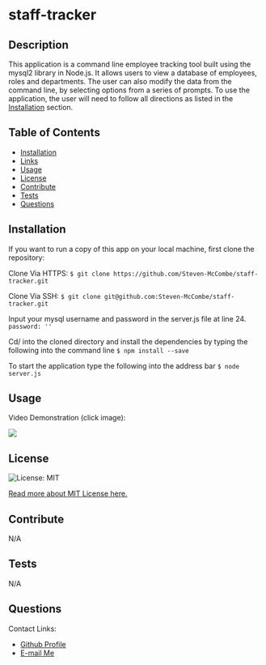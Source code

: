 # staff-tracker
## Description
This application is a command line employee tracking tool built using the mysql2 library in Node.js. It allows users to view a database of employees, roles and departments. The user can also modify the data from the command line, by selecting options from a series of prompts. To use the application, the user will need to follow all directions as listed in the [Installation](#installation) section. 

## Table of Contents
* [Installation](#installation)
* [Links](#Links)
* [Usage](#usage)
* [License](#license)
* [Contribute](#contribute)
* [Tests](#tests)
* [Questions](#questions)

## Installation
If you want to run a copy of this app on your local machine, first clone the repository:

Clone Via HTTPS:
```$ git clone https://github.com/Steven-McCombe/staff-tracker.git```

Clone Via SSH:
```$ git clone git@github.com:Steven-McCombe/staff-tracker.git```

Input your mysql username and password in the server.js file at line 24.
``` password: ''```

Cd/ into the cloned directory and install the dependencies by typing the following into the command line
```$ npm install --save```

To start the application type the following into the address bar
```$ node server.js```

## Usage
Video Demonstration (click image):

[<img src="./assets/images/Application_Screenshot.png">](https://drive.google.com/file/d/1zgWW3dTMC8H9NuIxUupbNteBOLvI6ONu/view)

## License 
  ![License: MIT](https://img.shields.io/badge/License-MIT-yellow.svg) 

  [Read more about MIT License here.](https://opensource.org/licenses/MIT)
  
  
## Contribute
N/A

## Tests
N/A

## Questions
Contact Links:
- [Github Profile](https://github.com/STEVEN-MCCOMBE)
- [E-mail Me](mailto:smccombe93@gmail.com)

